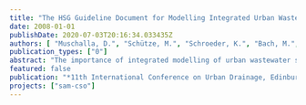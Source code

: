 ```yaml
---
title: "The HSG Guideline Document for Modelling Integrated Urban Wastewater Systems"
date: 2008-01-01
publishDate: 2020-07-03T20:16:34.033435Z
authors: [ "Muschalla, D.", "Schütze, M.", "Schroeder, K.", "Bach, M.", "Blumensaat, F.", "Klepiszewski, K.", "Pabst, M.", "Pressl, A.", "Schindler, N.", "Wiese, J.", "Gruber, G." ]
publication_types: ["0"]
abstract: "The importance of integrated modelling of urban wastewater systems is ever increasing, also due to the European Water Framework Directive. In order to facilitate its practical application, the Central European Simulation Research Group (HSG) has prepared a guideline document, suggesting a seven-step procedure to integrated modelling. Findings of recent research and application projects in Central Europe have been integrated in the guideline. The present paper outlines this guideline document. The full guideline will be made available on the Internet."
featured: false
publication: "*11th International Conference on Urban Drainage, Edinburgh, Scotland, UK, 2008*"
projects: ["sam-cso"]
---
```


